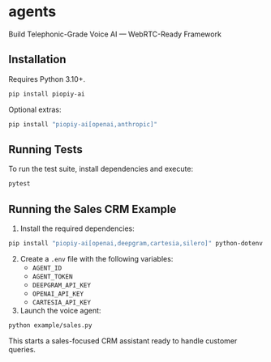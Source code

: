 # agents
Build Telephonic-Grade Voice AI — WebRTC-Ready Framework

## Installation

Requires Python 3.10+.

```bash
pip install piopiy-ai
```

Optional extras:

```bash
pip install "piopiy-ai[openai,anthropic]"
```

## Running Tests

To run the test suite, install dependencies and execute:

```bash
pytest
```

## Running the Sales CRM Example

1. Install the required dependencies:

```bash
pip install "piopiy-ai[openai,deepgram,cartesia,silero]" python-dotenv
```

2. Create a `.env` file with the following variables:
   - `AGENT_ID`
   - `AGENT_TOKEN`
   - `DEEPGRAM_API_KEY`
   - `OPENAI_API_KEY`
   - `CARTESIA_API_KEY`
3. Launch the voice agent:

```bash
python example/sales.py
```

This starts a sales-focused CRM assistant ready to handle customer queries.

